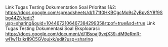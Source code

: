 Link Tugas Testing Dokumentation Soal Prioritas 1&2: https://docs.google.com/spreadsheets/d/1I71f0HKBCgcMo9sZyBpvSY8f9Sbg44ZN/edit?usp=sharing&ouid=104467210646738429935&rtpof=true&sd=true
Link Tugas Testing Dokumentasi Soal Eksploarasi: https://docs.google.com/document/d/1Bspaj9vxjX39-dM9eRmR-wI1w11zikrII9C5GVoujxk/edit?usp=sharing